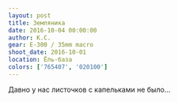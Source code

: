 ```yaml
---
layout: post
title: Земляника
date: 2016-10-04 00:00:00
author: К.С.
gear: E-300 / 35mm macro
shoot_date: 2016-10-01
location: Ёль-база
colors: ['765407', '020100']
---
```


Давно у нас листочков с капельками не было...

